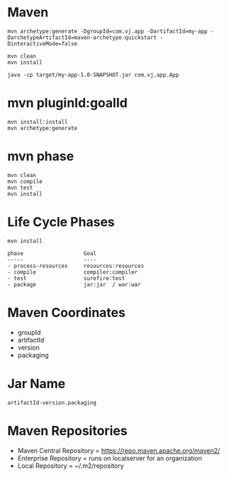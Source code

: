 # Maven

    mvn archetype:generate -DgroupId=com.vj.app -DartifactId=my-app -DarchetypeArtifactId=maven-archetype-quickstart -DinteractiveMode=false 
    
    mvn clean
    mvn install
    
    java -cp target/my-app-1.0-SNAPSHOT.jar com.vj.app.App
    
    
# mvn pluginId:goalId
    mvn install:install
    mvn archetype:generate

# mvn phase 
    mvn clean
    mvn compile
    mvn test
    mvn install

# Life Cycle Phases

    mvn install 
    
    phase                   Goal
    -----                   ----
    - process-resources     resources:resources
    - compile               compiler:compiler
    - test                  surefire:test
    - package               jar:jar  / war:war
    
# Maven Coordinates
- groupId
- artifactId
- version
- packaging
# Jar Name
    artifactId-version.packaging
# Maven Repositories
-   Maven Central Repository = https://repo.maven.apache.org/maven2/
-   Enterprise Repository  = runs on localserver for an organization
-   Local Repository = ~/.m2/repository


